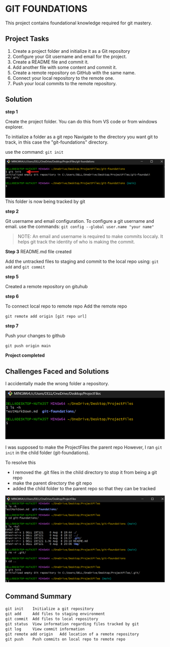# GIT FOUNDATIONS
This project contains foundational knowledge required for git mastery. 
## Project Tasks
1. Create a project folder and initialize it as a Git repository 
2. Configure your Git username and email for the project.
3. Create a README file and commit it.
4. Add another file with some content and commit it.
5. Create a remote repository on GitHub with the same name.
6. Connect your local repository to the remote one.
7. Push your local commits to the remote repository.

## Solution 
__step 1__

Create the project folder. You can do this from VS code or from windows explorer.

To initialize a folder as a git repo
Navigate to the directory you want git to track, in this case the "git-foundations" directory.

 use the command:
`git init` 

![image](./img/git%20init.png)
This folder is now being tracked by git

__step 2__

Git username and email configuration.
To configure a git username and email. use the commands: 
`git config --global user.name "your name"`

>NOTE: An email and username is required to make commits loccaly.
It helps git track the identity of who is making the commit. 
>

__Step 3__
README.md file created

Add the untracked files to staging and commit to the local repo
using: 
`git add` and  `git commit`

__step 5__

Created a remote repository on gituhub

__step 6__

To connect local repo to remote repo
Add the remote repo 

`git remote add origin [git repo url]`

__step 7__

Push your changes to github

`git push origin main`

__Project completed__

## Challenges Faced and Solutions
I accidentally made the wrong folder a repository.

![git-init-mistake](./img/git%20init%20mistake.png)

I was supposed to make the ProjectFiles the parent repo
However, I ran `git init` in the child folder (git-foundations). 

To resolve this
- I removed the .git files in the child directory to stop it from being a git repo
- make the parent directory the git repo 
- added the child folder to the parent repo so that they can be tracked

![image](./img/git%20init%20mistake%20solution.png)

## Command Summary
``` 
git init    Initialize a git repository
git add     Add files to staging environment
git commit  Add files to local repository
git status  View information regarding files tracked by git
git log     View commit information
git remote add origin   Add location of a remote repository
git push    Push commits on local repo to remote repo
```
